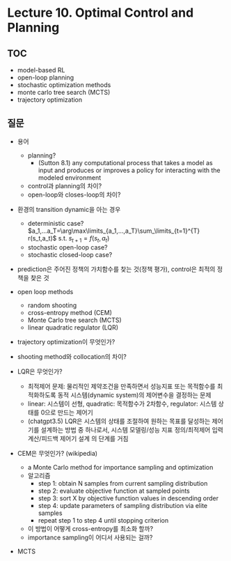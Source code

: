 # Lecture 10. Optimal Control and Planning

## TOC
- model-based RL
- open-loop planning
- stochastic optimization methods
- monte carlo tree search (MCTS)
- trajectory optimization

## 질문
- 용어
  - planning?
    - (Sutton 8.1) any computational process that takes a model as input and produces or improves a policy for interacting with the modeled environment
  - control과 planning의 차이?
  - open-loop와 closes-loop의 차이?
- 환경의 transition dynamic을 아는 경우
  - deterministic case?
    $a_1,...a_T=\arg\max\limits_{a_1,...,a_T}\sum_\limits_{t=1}^{T} r(s_t,a_t)$ s.t. $s_{t+1}=f(s_t,a_t)$
  - stochastic open-loop case?
  - stochastic closed-loop case?
- prediction은 주어진 정책의 가치함수를 찾는 것(정책 평가), control은 최적의 정책을 찾은 것


- open loop methods
  - random shooting
  - cross-entropy method (CEM)
  - Monte Carlo tree search (MCTS)
  - linear quadratic regulator (LQR)
- trajectory optimization이 무엇인가?
- shooting method와 collocation의 차이?
- LQR은 무엇인가?
  - 최적제어 문제: 물리적인 제약조건을 만족하면서 성능지표 또는 목적함수를 최적화하도록 동적 시스템(dynamic system)의 제어변수을 결정하는 문제
  - linear: 시스템이 선형, quadratic: 목적함수가 2차함수, regulator: 시스템 상태를 0으로 만드는 제어기
  - (chatgpt3.5) LQR은 시스템의 상태를 조절하여 원하는 목표를 달성하는 제어기를 설계하는 방법 중 하나로서, 시스템 모델링/성능 지표 정의/최적제어 입력 계산/피드백 제어기 설계 의 단계를 거침
- CEM은 무엇인가? (wikipedia)
  - a Monte Carlo method for importance sampling and optimization
  - 알고리즘
    - step 1: obtain N samples from current sampling distribution
    - step 2: evaluate objective function at sampled points
    - step 3: sort X by objective function values in descending order
    - step 4: update parameters of sampling distribution via elite samples
    - repeat step 1 to step 4 until stopping criterion
  - 이 방법이 어떻게 cross-entropy를 최소화 할까?
  - importance sampling이 어디서 사용되는 걸까?
- MCTS 
